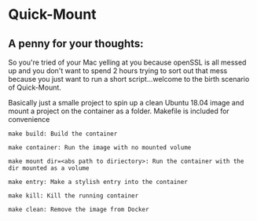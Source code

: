 # Quick-Mount

## A penny for your thoughts:
So you're tried of your Mac yelling at you because openSSL is all messed up and you don't want to spend 2 hours trying to sort out that mess because you just want to run a short script...welcome to the birth scenario of Quick-Mount.

Basically just a smalle project to spin up a clean Ubuntu 18.04 image and mount a project on the container as a folder. Makefile is included for convenience

```
make build: Build the container

make container: Run the image with no mounted volume

make mount dir=<abs path to diriectory>: Run the container with the dir mounted as a volume

make entry: Make a stylish entry into the container

make kill: Kill the running container

make clean: Remove the image from Docker
```